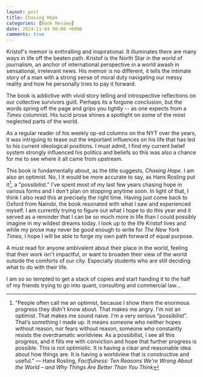 ```yaml
---
layout: post
title: Chasing Hope
categories: [Book Review]
date: 2024-11-04 00:08 +0000
comments: true
---
```


<!-- Google tag (gtag.js) -->
<script async src="https://www.googletagmanager.com/gtag/js?id=G-X0D207WVD0"></script>
<script>
  window.dataLayer = window.dataLayer || [];
  function gtag(){dataLayer.push(arguments);}
  gtag('js', new Date());

  gtag('config', 'G-X0D207WVD0');
</script>


Kristof's memoir is enthralling and inspirational. It illuminates there are many ways in life off the beaten path. Kristof is the North Star in the world of journalism, an anchor of international perspective in a world awash in sensational, irrelevant news. His memoir is no different, it tells the intimate story of a man with a strong sense of moral duty navigating our messy reality and how he personally tries to pay it forward. 

The book is addictive with vivid story telling and introspective reflections on our collective survivors guilt. Perhaps its a forgone conclusion, but the words spring off the page and grips you tightly -- as one expects from a *Times* columnist. His lucid prose shines a spotlight on some of the most neglected parts of the world. 

As a regular reader of his weekly op-ed columns on the NYT over the years, it was intriguing to tease out the important influences on his life that has led to his current ideological positions. I must admit, I find my current belief system strongly influenced his politics and beliefs so this was also a chance for me to see where it all came from upstream. 

This book is fundamentally about, as the title suggests, *Chasing Hope*. I am also an optimist. No, I it would be more accurate to say, as Hans Rosling put it[^1], a "possibilist." I've spent most of my last few years chasing hope in various forms and I don't plan on stopping anytime soon. In light of that, I think I also read this at precisely the right time. Having just come back to Oxford from Nairobi, the book resonated with what I saw and experienced myself. I am currently trying to figure out what I hope to do this year and it served as a reminder that I can be so much more in life than I could possibly imagine in my wildest dreams today. I look up to the life Kristof lives and while my prose may never be good enough to write for *The New York Times*, I hope I will be able to forge my own path forward of equal purpose. 

A must read for anyone ambivalent about their place in the world, feeling that their work isn't impactful, or want to broaden their view of the world outside the comforts of our city. Especially students who are still deciding what to do with their life. 

I am so so tempted to get a stack of copies and start handing it to the half of my friends trying to go into quant, consulting and commercial law...


[^1]:“People often call me an optimist, because I show them the enormous progress they didn't know about. That makes me angry. I'm not an optimist. That makes me sound naive. I'm a very serious “possibilist”. That’s something I made up. It means someone who neither hopes without reason, nor fears without reason, someone who constantly resists the overdramatic worldview. As a possibilist, I see all this progress, and it fills me with conviction and hope that further progress is possible. This is not optimistic. It is having a clear and reasonable idea about how things are. It is having a worldview that is constructive and useful.” ― Hans Rosling, *Factfulness: Ten Reasons We're Wrong About the World – and Why Things Are Better Than You Think*